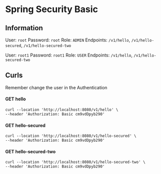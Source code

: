 # Spring Security Basic

## Information
User: `root`
Password: `root`
Role: `ADMIN`
Endpoints: `/v1/hello`, `/v1/hello-secured`, `/v1/hello-secured-two`

User: `root1`
Password: `root1`
Role: `USER`
Endpoints: `/v1/hello`, `/v1/hello-secured-two`

## Curls
Remember change the user in the Authentication
#### GET hello
```
curl --location 'http://localhost:8080/v1/hello' \
--header 'Authorization: Basic cm9vdDpyb290'
```
#### GET hello-secured
```
curl --location 'http://localhost:8080/v1/hello-secured' \
--header 'Authorization: Basic cm9vdDpyb290'
```
#### GET hello-secured-two
```
curl --location 'http://localhost:8080/v1/hello-secured-two' \
--header 'Authorization: Basic cm9vdDpyb290'
```
